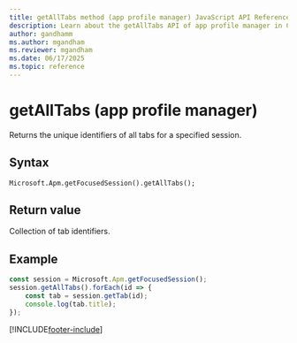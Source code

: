 ```yaml
---
title: getAllTabs method (app profile manager) JavaScript API Reference 
description: Learn about the getAllTabs API of app profile manager in Copilot Service workspace.
author: gandhamm
ms.author: mgandham
ms.reviewer: mgandham
ms.date: 06/17/2025
ms.topic: reference
---
```


# getAllTabs (app profile manager)

Returns the unique identifiers of all tabs for a specified session.

## Syntax

`Microsoft.Apm.getFocusedSession().getAllTabs();`

## Return value

Collection of tab identifiers.

## Example

```JavaScript
const session = Microsoft.Apm.getFocusedSession();
session.getAllTabs().forEach(id => {
	const tab = session.getTab(id);
	console.log(tab.title);
});
```

[!INCLUDE[footer-include](../../../../includes/footer-banner.md)]
